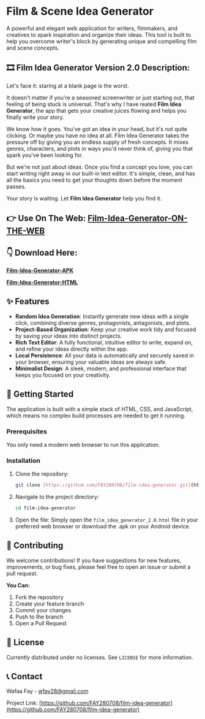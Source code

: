 # Film & Scene Idea Generator

A powerful and elegant web application for writers, filmmakers, and creatives to spark inspiration and organize their ideas. This tool is built to help you overcome writer's block by generating unique and compelling film and scene concepts.

## 🎞️ Film Idea Generator Version 2.0 Description: 

Let's face it: staring at a blank page is the worst.

It doesn't matter if you're a seasoned screenwriter or just starting out, that feeling of being stuck is universal. That's why I have reated **Film Idea Generator**, the app that gets your creative juices flowing and helps you finally write your story.

We know how it goes. You've got an idea in your head, but it's not quite clicking. Or maybe you have no idea at all. Film Idea Generator takes the pressure off by giving you an endless supply of fresh concepts. It mixes genres, characters, and plots in ways you'd never think of, giving you that spark you've been looking for.

But we're not just about ideas. Once you find a concept you love, you can start writing right away in our built-in text editor. It's simple, clean, and has all the basics you need to get your thoughts down before the moment passes.

Your story is waiting. Let **Film Idea Generator** help you find it.

## 👉 Use On The Web: [Film-Idea-Generator-ON-THE-WEB](https://sites.google.com/view/film-idea-generator/film-idea-generator)

## 👇 Download Here: 
**[Film-Idea-Generator-APK](https://github.com/FAY280708/Film-Idea-Generator/blob/main/Film_Idea_Generator_2.0.apk)**

**[Film-Idea-Generator-HTML](https://github.com/FAY280708/Film-Idea-Generator/blob/main/FILM_IDEA_GENERATOR_2.0.html)**

## ✨ Features

-   **Random Idea Generation**: Instantly generate new ideas with a single click, combining diverse genres, protagonists, antagonists, and plots.
-   **Project-Based Organization**: Keep your creative work tidy and focused by saving your ideas into distinct projects.
-   **Rich Text Editor**: A fully functional, intuitive editor to write, expand on, and refine your ideas directly within the app.
-   **Local Persistence**: All your data is automatically and securely saved in your browser, ensuring your valuable ideas are always safe.
-   **Minimalist Design**: A sleek, modern, and professional interface that keeps you focused on your creativity.

## 🚀 Getting Started

The application is built with a simple stack of HTML, CSS, and JavaScript, which means no complex build processes are needed to get it running.

### Prerequisites

You only need a modern web browser to run this application.

### Installation

1.  Clone the repository:
    ```sh
    git clone [https://github.com/FAY280708/film-idea-generator.git](https://github.com/FAY280708/film-idea-generator.git)
    ```
2.  Navigate to the project directory:
    ```sh
    cd film-idea-generator
    ```
3.  Open the file:
    Simply open the `film_idea_generator_2.0.html` file in your preferred web browser or download the .apk on your Android device.

## 🤝 Contributing

We welcome contributions! If you have suggestions for new features, improvements, or bug fixes, please feel free to open an issue or submit a pull request.

**You Can:**
1.  Fork the repository
2.  Create your feature branch
3.  Commit your changes
4.  Push to the branch
5.  Open a Pull Request

## 📄 License

Currently distributed under no licenses. See `LICENSE` for more information.

## 📞 Contact

Wafaa Fay - wfay28@gmail.com

Project Link: [https://github.com/FAY280708/film-idea-generator](https://github.com/FAY280708/film-idea-generator)
